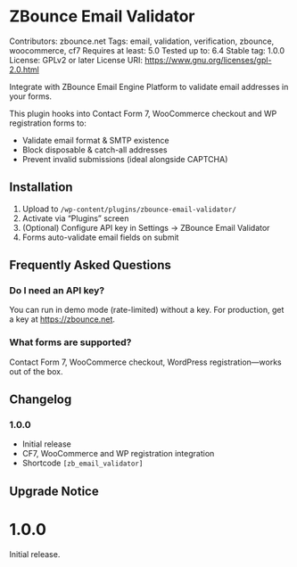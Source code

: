 #  ZBounce Email Validator 
Contributors: zbounce.net
Tags: email, validation, verification, zbounce, woocommerce, cf7
Requires at least: 5.0         <!-- WP-vers. can stay, PHP-vers. ниже -->
Tested up to: 6.4
Stable tag: 1.0.0
License: GPLv2 or later
License URI: https://www.gnu.org/licenses/gpl-2.0.html

Integrate with ZBounce Email Engine Platform to validate email addresses in your forms.

This plugin hooks into Contact Form 7, WooCommerce checkout and WP registration forms to:
* Validate email format & SMTP existence
* Block disposable & catch-all addresses
* Prevent invalid submissions (ideal alongside CAPTCHA)

## Installation ##

1. Upload to `/wp-content/plugins/zbounce-email-validator/`
2. Activate via “Plugins” screen
3. (Optional) Configure API key in Settings → ZBounce Email Validator
4. Forms auto-validate email fields on submit

## Frequently Asked Questions ##

### Do I need an API key? ###
You can run in demo mode (rate-limited) without a key. For production, get a key at https://zbounce.net.

### What forms are supported? ###
Contact Form 7, WooCommerce checkout, WordPress registration—works out of the box.

## Changelog ##

### 1.0.0 ###
* Initial release
* CF7, WooCommerce and WP registration integration
* Shortcode `[zb_email_validator]`

## Upgrade Notice ##

# 1.0.0 #
Initial release.
